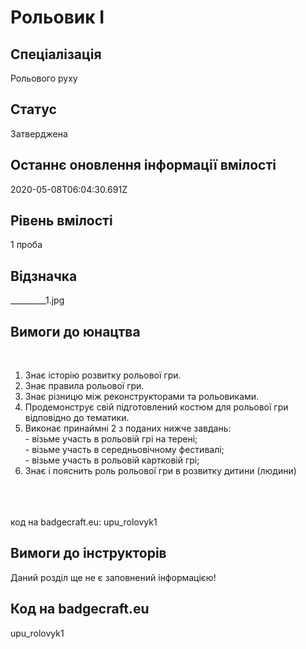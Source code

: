 # Рольовик І

## Спеціалізація

Рольового руху

## Статус

Затверджена

## Останнє оновлення інформації вмілості

2020-05-08T06:04:30.691Z

## Рівень вмілості

1 проба

## Відзначка

_________1.jpg

## Вимоги до юнацтва

<br><ol><li>Знає історію розвитку рольової гри.</li><li>Знає правила рольової гри.</li><li>Знає різницю між реконструкторами та рольовиками.</li><li>Продемонструє свій підготовлений костюм для рольової гри відповідно до тематики.</li><li>Виконає принаймні 2 з поданих нижче завдань:<br>- візьме участь в рольовій грі на терені;<br>- візьме участь в середньовічному фестивалі;<br>- візьме участь в рольовій картковій грі;</li><li>Знає і пояснить роль рольової гри в розвитку дитини (людини)</li></ol><br><span><br><br></span>код на badgecraft.eu: upu_rolovyk1<br>

## Вимоги до інструкторів

Даний розділ ще не є заповнений інформацією!

## Код на badgecraft.eu

upu_rolovyk1